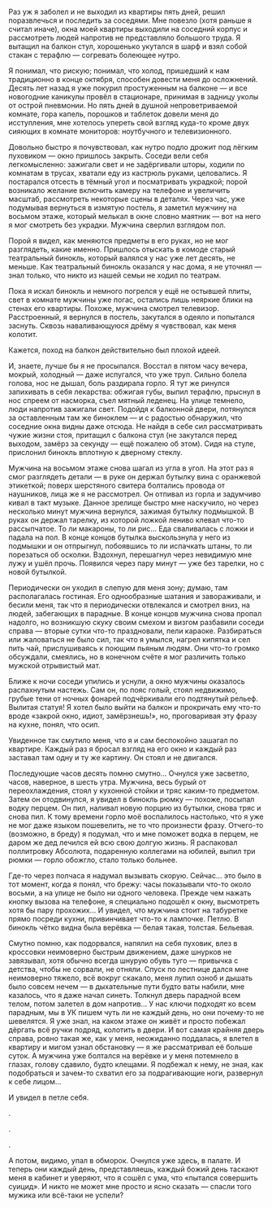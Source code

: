 Раз уж я заболел и не выходил из квартиры пять дней, решил поразвлечься и последить за соседями. Мне повезло (хотя раньше я считал иначе), окна моей квартиры выходили на соседний корпус и рассмотреть людей напротив не представляло большого труда. Я вытащил на балкон стул, хорошенько укутался в шарф и взял собой стакан с терафлю — согревать болеющее нутро.

Я понимал, что рискую; понимал, что холод, пришедший к нам традиционно в конце октября, способен довести меня до осложнений. Десять лет назад я уже покурил простуженным на балконе — и все новогодние каникулы провёл в стационаре, принимая в задницу уколы от острой пневмонии. Но пять дней в душной непроветриваемой комнате, гора капель, порошков и таблеток довели меня до исступления, мне хотелось упереть свой взгляд куда-то кроме двух сияющих в комнате мониторов: ноутбучного и телевизионного.

Довольно быстро я почувствовал, как нутро подло дрожит под лёгким пуховиком — окно пришлось закрыть. Соседи вели себя легкомысленно: зажигали свет и не задёргивали шторы, ходили по комнатам в трусах, хватали еду из кастрюль руками, целовались. Я постарался отсесть в тёмный угол и посматривать украдкой; порой возникало желание включить камеру на телефоне и увеличить масштаб, рассмотреть некоторые сцены в деталях. Через час, уже подумывая вернуться в измятую постель, я заметил мужчину на восьмом этаже, который мелькал в окне словно маятник — вот на него я мог смотреть без украдки. Мужчина сверлил взглядом пол.

Порой я видел, как меняются предметы в его руках, но не мог разглядеть, какие именно. Пришлось отыскать в комоде старый театральный бинокль, который валялся у нас уже лет десять, не меньше. Как театральный бинокль оказался у нас дома, я не уточнял — знал только, что никто из нашей семьи не ходил по театрам.

Пока я искал бинокль и немного погрелся у ещё не остывшей плиты, свет в комнате мужчины уже погас, остались лишь неяркие блики на стенах его квартиры. Похоже, мужчина смотрел телевизор. Расстроенный, я вернулся в постель, закутался в одеяло и попытался заснуть. Сквозь наваливающуюся дрёму я чувствовал, как меня колотит. 

Кажется, поход на балкон действительно был плохой идеей.

И, знаете, лучше бы я не просыпался. Восстал в пятом часу вечера, мокрый, холодный — даже испугался, что уже труп. Сильно болела голова, нос не дышал, боль раздирала горло. Я тут же ринулся запихивать в себя лекарства: обжигая губы, выпил терафлю, прыснул в нос спреем от насморка, съел мятный леденец. На улице темнело, люди напротив зажигали свет. Подойдя к балконной двери, потянулся за оставленным там же биноклем — и с радостью обнаружил, что соседние окна видны даже отсюда. Не найдя в себе сил рассматривать чужие жизни стоя, притащил с балкона стул (не закутался перед выходом, замёрз за секунду — ещё пожалею об этом). Сидя на стуле, прислонил бинокль вплотную к дверному стеклу.

Мужчина на восьмом этаже снова шагал из угла в угол. На этот раз я смог разглядеть детали — в руке он держал бутылку вина с оранжевой этикеткой; поверх шерстяного свитера болтались провода от наушников, лица же я не рассмотрел. Он отпивал из горла и задумчиво кивал в такт музыке. Данное зрелище быстро мне наскучило, но через несколько минут мужчина вернулся, зажимая бутылку подмышкой. В руках он держал тарелку, из которой ложкой лениво клевал что-то рассыпчатое. То ли макароны, то ли рис… Еда сваливалась с ложки и падала на пол. В конце концов бутылка выскользнула у него из подмышки и он отпрыгнул, побоявшись то ли испачкать штаны, то ли порезаться об осколки. Вздохнул, перешагнул через невидимую мне лужу и ушёл прочь. Появился через пару минут — уже без тарелки, но с новой бутылкой.

Периодически он уходил в слепую для меня зону; думаю, там располагалась гостиная. Его однообразные шатания и завораживали, и бесили меня, так что я периодически отвлекался и смотрел вниз, на людей, забегающих в парадные. В конце концов мужчина снова пропал надолго, но возникшую скуку своим смехом и визгом разбавили соседи справа — вторые сутки что-то праздновали, пели караоке. Разбираться или жаловаться не было сил, так что я умылся, нагрел кипятка и сел пить чай, прислушиваясь к поющим пьяным людям. Они что-то громко обсуждали, смеялись, но в конечном счёте я мог различить только мужской отрывистый мат.

Ближе к ночи соседи упились и уснули, а окно мужчины оказалось распахнутым настежь. Сам он, по пояс голый, стоял недвижимо, грубые тени от ночных фонарей подчёркивали его подтянутый рельеф. Вылитая статуя! Я хотел было выйти на балкон и прокричать ему что-то вроде «закрой окно, идиот, замёрзнешь!», но, проговаривая эту фразу на кухне, понял, что осип.

Увиденное так смутило меня, что я и сам беспокойно зашагал по квартире. Каждый раз я бросал взгляд на его окно и каждый раз заставал там одну и ту же картину. Он стоял и не двигался. 

Последующие часов десять помню смутно… Очнулся уже засветло, часов, наверное, в шесть утра. Мужчина, весь бурый от переохлаждения, стоял у кухонной стойки и тряс каким-то предметом. Затем он отодвинулся, я увидел в бинокль рюмку — похоже, посыпал водку перцем. Он пил, наливал новую порцию из бутылки, снова тряс и снова пил. К тому времени горло моё воспалилось настолько, что я уже не мог даже языком пошевелить, не то что произнести фразу. Отчего-то (возможно, в бреду) я подумал, что и мне поможет водка в перцем, не даром же дед лечился ей всю свою долгую жизнь. Я распаковал поллитровку Абсолюта, подаренную коллегами на юбилей, выпил три рюмки — горло обожгло, стало только больнее.

Где-то через полчаса я надумал вызывать скорую. Сейчас… это было в тот момент, когда я понял, что брежу: часы показывали что-то около восьми, а на улице не было ни одного человека. Прежде чем нажать кнопку вызова на телефоне, я специально подошёл к окну, высмотреть хотя бы пару прохожих… И увидел, что мужчина стоит на табуретке прямо посреди кухни, привинчивает что-то к лампочке. Петлю. В бинокль чётко видна была верёвка — белая такая, толстая. Бельевая.

Смутно помню, как подорвался, напялил на себя пуховик, влез в кроссовки неимоверно быстрым движением, даже шнурков не завязывал, хотя обычно всегда шнурую обувь туго — привычка с детства, чтобы не сорвали, не отняли. Спуск по лестнице дался мне неимоверно тяжело, всё вокруг скакало, меня лупил озноб и дышать было совсем нечем — в дыхательные пути будто ваты набили, мне казалось, что я даже начал синеть. Толкнул дверь парадной всем телом, потом залетел в дом напротив… У нас ключи подходят ко всем парадным, мы в УК пишем чуть ли не каждый день, но они почему-то не шевелятся. Я уже знал, на каком этаже он живёт и просто побежал дёргать всё ручки подряд, колотить в двери. И вот самая крайняя дверь справа, ровно такая же, как у меня, неожиданно поддалась, я влетел в квартиру и мигом узнал обстановку — я же рассматривал её больше суток. А мужчина уже болтался на верёвке и у меня потемнело в глазах, голову сдавило, будто клещами. Я подбежал к нему, не зная, как подобраться и зачем-то схватил его за подрагивающие ноги, развернул к себе лицом… 

И увидел в петле себя.

.

.

.

А потом, видимо, упал в обморок. Очнулся уже здесь, в палате. И теперь они каждый день, представляешь, каждый божий день таскают меня в кабинет и уверяют, что я сошёл с ума, что «пытался совершить суицид». И никто не может мне просто и ясно сказать — спасли того мужика или всё-таки не успели?